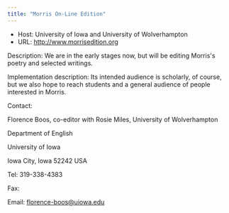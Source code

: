```yaml
---
title: "Morris On-Line Edition"
---
```





* Host: University of Iowa and University of Wolverhampton
* URL: <http://www.morrisedition.org>



Description:
 We are in the early stages now, but will be editing Morris's poetry and selected writings.



Implementation description:
 Its intended audience is scholarly, of course, but we also hope to reach students
 and a general audience of people interested in Morris. 



Contact: 



Florence Boos, co-editor with Rosie Miles, University of Wolverhampton


Department of English
 
 University of Iowa
 
 Iowa City, Iowa 52242 USA


Tel: 319-338-4383


Fax: 


Email: [florence-boos@uiowa.edu](mailto:florence-boos@uiowa.edu)





